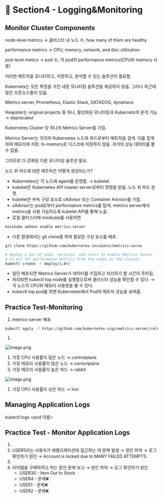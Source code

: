 # 🍨 Section4 - Logging&Monitoring

## Monitor Cluster Components


node-level metrics → 클러스터 내 노드 수, how many of them are healthy


performance metrics → CPU, memory, network, and disc utilization


pod-level  metics → pod 수, 각 pod의 performance metrics(CPU와 memory 사용)


이러한 메트릭을 모니터하고, 저장하고, 분석할 수 있는 솔루션이 필요함.


Kubernets는 모든 특징을 가진 내장 모니터링 솔루션을 제공하지 않음. 그러나 최근에 많은 오픈소스들이 있음.


Metrics server, Prometheus, Elastic Stack, DATADOG, dynatrace


Heapster는 original projects 중 하나, 활성화된 모니터링과 Kubernets의 분석 기능 → deprecated


Kubernetes Cluster 당 하나의 Metrics Server를 가짐.


Metrics Server는 각각의 Kubernetes 노드와 파드로부터 메트릭을 검색. 이를 집계하여 메모리에 저장. In-memory로 디스크에 저장하지 않음. 과거의 성능 데이터를 볼 수 없음.


그러므로 더 강화된 다른 모니터링 솔루션 필요.


노드 위 파드에 대한 메트릭은 어떻게 생성되는가?

- Kubernetes는 각 노드에 agent를 운영함. → kubelet
- kubelet은 Kubernetes API master server로부터 명령을 받음. 노드 위 파드 운영.
- kubelet은 부속 구성 요소로 cAdvisor 또는 Container Advisor를 가짐.
- cAdvisor는 pod로부터 performance metrics를 탐색. metrics server에서 metrics을 사용 가능하도록  kubelet API를 통해 노출.
- 로컬 클러스터에 minikube를 사용하면

```bash
minikube addons enable metrics-server
```

- 다른 환경에서는 git clone을 하여 필요한 구성 요소를 배포.

```bash
git clone https://github-com/kubernetes-incubator/metrics-serve

# deploy a set of pods, services, and roles to enable Metrics Server
# to pul for performance metrics from the nodes in the cluster.
kubectl create -f deploy/1.8+/
```

- 일단 배포되면 Metrics Server가 데이터를 수집하고 처리하기 할 시간이 주어짐.
- 처리되면 kubectl top node를 실행함으로써 클러스터 성능을 확인할 수 있다. → 각 노드의 CPU와 메모리 사용량을 볼 수 있다.
- kubectl top pod를 하면 Kubernetes에서 Pod의 메트릭 성능을 보여줌.

## Practice Test-Monitoring

1. metrics-server 배포

```bash
kubectl apply -f https://github.com/kubernetes-sigs/metrics-server/releases/latest/download/components.yaml
```

1. 

![image.png](https://prod-files-secure.s3.us-west-2.amazonaws.com/b2ea2032-00e9-4883-a13b-cb03cf5b2334/be867e9c-0d47-47a3-971e-146d2c8c7945/image.png?X-Amz-Algorithm=AWS4-HMAC-SHA256&X-Amz-Content-Sha256=UNSIGNED-PAYLOAD&X-Amz-Credential=ASIAZI2LB4667H2ULOV7%2F20250329%2Fus-west-2%2Fs3%2Faws4_request&X-Amz-Date=20250329T140708Z&X-Amz-Expires=3600&X-Amz-Security-Token=IQoJb3JpZ2luX2VjEAwaCXVzLXdlc3QtMiJHMEUCIQDEBzdR6SqoWuON59tBignJfG%2F9pPCx0heC%2BFEKxt%2FeCQIgQtP0q4tDRNtMT2b98i4Y1QOl0LY68n8MvWRL20vl7%2BYq%2FwMIdRAAGgw2Mzc0MjMxODM4MDUiDJdGSS%2FUv6YsOyI6EircA068%2BtToW7s108gq1ey4WoE7WTZ%2F5QZ8Ei0KN4Hzh4KY5yaxp51BecKZMI5Ebk2eaQy2sgFC%2BKK8vNFwP63elGtRT%2FmhiGYA%2FBzQrVQDSjesR113nnvsgM%2BUyxn9Eu2Acn23fYSs%2FETKCq7FbFtXO5S6k25fAYdlyINvFnI35LUMj39vkMzOLSvSnqGJjMnLKYrJc6rUpL2ZKJ7Vmy4gsi5pbZDA6P4AW7Hs2ymWQNRcmJ13MuIrJRU0ZOpiMFsDX%2F56t2hZk1CXtmZVgsY2NIEJb7GhdBKw7ilz%2B6DxE5sqCDQP1rgYpr%2BHI0CDOtY1efPv0%2F%2Fa1Qb5dNpQP5KWPY3jtBxLHAqUnxmTHV%2BuidsUEoqNFgHe%2F3HCjglA2CPiNovkieWHtbR2MWxlAWXY3CW2w6hUj1rZ3XKreMCYzXfzXN0H8%2Ba7yzcF7qShXWWWgXeOVLVoPx99f7Z2xZWa1GE44cGhdeqyg%2FY8ZftbgicmhMsKl03SVKgBJ%2Bn%2BxarU0eotf9UXXvzPblckqNWnm7BKogkwlMvGypimlbJVg%2FUQLZEZXvuaqtNiDdsHimw%2FD2Oq7tOL2kI6FNOr3ZjmIx4HQVoGc40ouBxqbvaNrKy%2BWPaHXDBBaLoVg6AjMI61n78GOqUBMDiq%2BvrleuLjKWjxPy2l3NdhnEhmzXqdEhSD8pyUnV1ZTi4y%2B0shwfIkFQmC4JIc5EamE22TKSSQDS%2F5CSlL4kht0SWDKZKSZFKDuLhagkURmhFwMMIxQI2ySkVoImHQQ2vwRAerGzeIh2lDZkL7QYwHYN4dnxGgQehrJx2%2FqIcG53QwtBENREb%2B1k0naqWLaH6y%2BarRGyW7JGhATjntoNU9XQKq&X-Amz-Signature=f7cabbb3dc4393d7b0a06f1244a0da2e0617e7d8d99790d7e403f059c75678ba&X-Amz-SignedHeaders=host&x-id=GetObject)

1. 가장 CPU 사용률이 많은 노드 → controlplane
2. 가장 메모리 사용률이 많은 노드 → contorlplane
3. 가장 메모리 사용률이 높은 파드 → rabbit

![image.png](https://prod-files-secure.s3.us-west-2.amazonaws.com/b2ea2032-00e9-4883-a13b-cb03cf5b2334/a5ad8203-cf78-4c06-9de1-67cb491aedc9/image.png?X-Amz-Algorithm=AWS4-HMAC-SHA256&X-Amz-Content-Sha256=UNSIGNED-PAYLOAD&X-Amz-Credential=ASIAZI2LB4667H2ULOV7%2F20250329%2Fus-west-2%2Fs3%2Faws4_request&X-Amz-Date=20250329T140708Z&X-Amz-Expires=3600&X-Amz-Security-Token=IQoJb3JpZ2luX2VjEAwaCXVzLXdlc3QtMiJHMEUCIQDEBzdR6SqoWuON59tBignJfG%2F9pPCx0heC%2BFEKxt%2FeCQIgQtP0q4tDRNtMT2b98i4Y1QOl0LY68n8MvWRL20vl7%2BYq%2FwMIdRAAGgw2Mzc0MjMxODM4MDUiDJdGSS%2FUv6YsOyI6EircA068%2BtToW7s108gq1ey4WoE7WTZ%2F5QZ8Ei0KN4Hzh4KY5yaxp51BecKZMI5Ebk2eaQy2sgFC%2BKK8vNFwP63elGtRT%2FmhiGYA%2FBzQrVQDSjesR113nnvsgM%2BUyxn9Eu2Acn23fYSs%2FETKCq7FbFtXO5S6k25fAYdlyINvFnI35LUMj39vkMzOLSvSnqGJjMnLKYrJc6rUpL2ZKJ7Vmy4gsi5pbZDA6P4AW7Hs2ymWQNRcmJ13MuIrJRU0ZOpiMFsDX%2F56t2hZk1CXtmZVgsY2NIEJb7GhdBKw7ilz%2B6DxE5sqCDQP1rgYpr%2BHI0CDOtY1efPv0%2F%2Fa1Qb5dNpQP5KWPY3jtBxLHAqUnxmTHV%2BuidsUEoqNFgHe%2F3HCjglA2CPiNovkieWHtbR2MWxlAWXY3CW2w6hUj1rZ3XKreMCYzXfzXN0H8%2Ba7yzcF7qShXWWWgXeOVLVoPx99f7Z2xZWa1GE44cGhdeqyg%2FY8ZftbgicmhMsKl03SVKgBJ%2Bn%2BxarU0eotf9UXXvzPblckqNWnm7BKogkwlMvGypimlbJVg%2FUQLZEZXvuaqtNiDdsHimw%2FD2Oq7tOL2kI6FNOr3ZjmIx4HQVoGc40ouBxqbvaNrKy%2BWPaHXDBBaLoVg6AjMI61n78GOqUBMDiq%2BvrleuLjKWjxPy2l3NdhnEhmzXqdEhSD8pyUnV1ZTi4y%2B0shwfIkFQmC4JIc5EamE22TKSSQDS%2F5CSlL4kht0SWDKZKSZFKDuLhagkURmhFwMMIxQI2ySkVoImHQQ2vwRAerGzeIh2lDZkL7QYwHYN4dnxGgQehrJx2%2FqIcG53QwtBENREb%2B1k0naqWLaH6y%2BarRGyW7JGhATjntoNU9XQKq&X-Amz-Signature=edd41bb1b8a82597a1bf02f618c6d91bf36a5700b7d55366efd4e219ed0fe66f&X-Amz-SignedHeaders=host&x-id=GetObject)

1. 가장 CPU 사용률이 낮은 파드 → lion

## Managing Application Logs


kubectl logs <pod 이름>


## Practice Test - Monitor Application Logs

1. 
2. USER5라는 사용자가 애플리케이션에 접근하는 데 문제 발생 → 원인 파악 → 로그 확인하기
원인 → Account is locked due to MANY FAILED ATTEMPTS.
3. 
4. 아이템을 구매하려고 하는 동안 문제 보고 → 원인 파악 → 로그 확인하기
원인
    - USER30 - Item Out fo Stock
    - USER4 - 문제❌
    - USER1 - 문제❌
    - USER2 - 문제❌
